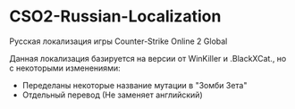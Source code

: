 # CSO2-Russian-Localization

Русская локализация игры Counter-Strike Online 2 Global

Данная локализация базируется на версии от WinKiller и .BlackXCat., но с некоторыми изменениями:

- Переделаны некоторые название мутации в "Зомби Зета"
- Отдельный перевод (Не заменяет английский)
